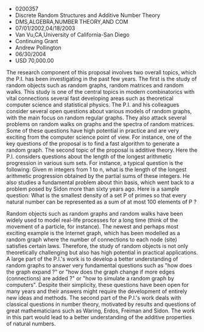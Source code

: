 
* 0200357
* Discrete Random Structures and Additive Number Theory
* DMS,ALGEBRA,NUMBER THEORY,AND COM
* 07/01/2002,04/18/2003
* Van Vu,CA,University of California-San Diego
* Continuing Grant
* Andrew Pollington
* 06/30/2004
* USD 70,000.00

The research component of this proposal involves two overall topics, which the
P.I. has been investigating in the past few years. The first is the study of
random objects such as random graphs, random matrices and random walks. This
study is one of the central topics in modern combinatorics with vital
connections several fast developing areas such as theoretical computer science
and statistical physics. The P.I. and his colleagues consider several open
questions about various models of random graphs, with the main focus on random
regular graphs. They also attack several problems on random walks on graphs and
the spectra of random matrices. Some of these questions have high potential in
practice and are very exciting from the computer science point of view. For
instance, one of the key questions of the proposal is to find a fast algorithm
to generate a random graph. The second topic of the proposal is additive theory.
Here the P.I. considers questions about the length of the longest arithmetic
progression in various sum sets. For instance, a typical question is the
following: Given m integers from 1 to n, what is the length of the longest
arithmetic progression obtained by the partial sums of these integers. He also
studies a fundamental problem about thin basis, which went back to a problem
posed by Sidon more than sixty years ago. Here is a sample question: What is the
smallest density of a set P of primes so that every natural number can be
represented as a sum of at most 100 elements of P ?

Random objects such as random graphs and random walks have been widely used to
model real-life processes for a long time (think of the movement of a particle,
for instance). The newest and perhaps most exciting example is the Internet
graph, which has been modelled as a random graph where the number of connections
to each node (site) satisfies certain laws. Therefore, the study of random
objects is not only theoretically challenging but also has high potential in
practical applications. A large part of the P.I.'s work is to develop a better
understanding of random graphs to answer very fundamental questions such as "how
does the graph expand ?" or "how does the graph change if more edges
(connections) are added ?" or "how to simulate a random graph by computers".
Despite their simplicity, these questions have been open for many years and
their answers might require the development of entirely new ideas and methods.
The second part of the P.I.'s work deals with classical questions in number
theory, motivated by results and questions of great mathematicians such as
Waring, Erdos, Freiman and Sidon. The work in this part would lead to a better
understanding of the additive properties of natural numbers.


